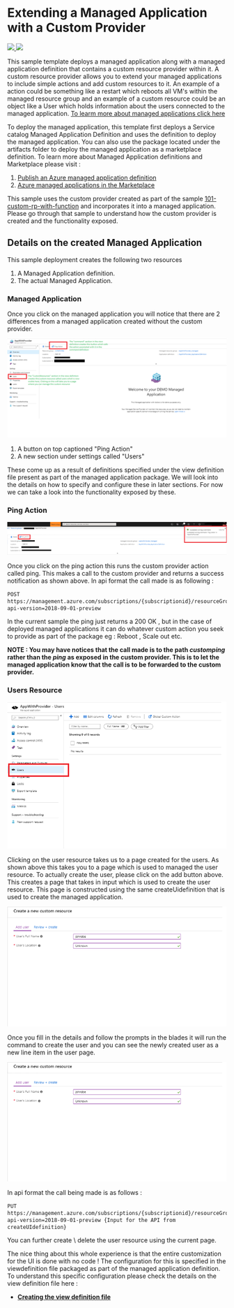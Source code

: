 # Extending a Managed Application with a Custom Provider

<a href="https://portal.azure.com/#create/Microsoft.Template/uri/https%3A%2F%2Fraw.githubusercontent.com%2FAzure%2Fazure-quickstart-templates%2Fmaster%2F201-managed-application-with-provider%2Fazuredeploy.json" target="_blank">
    <img src="http://azuredeploy.net/deploybutton.png"/>
</a>
<a href="http://armviz.io/#/?load=https%3A%2F%2Fraw.githubusercontent.com%2FAzure%2Fazure-quickstart-templates%2Fmaster%2F201-managed-application-with-provider%2Fazuredeploy.json" target="_blank">
    <img src="http://armviz.io/visualizebutton.png"/>
</a>

This sample template deploys a managed application along with a managed application definition that contains a custom resource provider within it. A custom resource provider allows you to extend your managed applications to include simple actions and add custom resources to it. An example of a action could be something like a restart which reboots all VM's within the managed resource group and an example of a custom resource could be an object like a User which holds information about the users connected to the managed application. 
[To learm more about managed applications click here](https://docs.microsoft.com/en-us/azure/managed-applications/overview)

To deploy the managed application, this template first deploys a Service catalog Managed Application Definition and uses the definition to  deploy the managed application. You can also use the package located under the artifacts folder to deploy the managed application as a marketplace definition. To learn more about Managed Application definitions and Marketplace please visit :

1) [Publish an Azure managed application definition](https://docs.microsoft.com/en-us/azure/managed-applications/publish-managed-app-definition-quickstart)
2) [Azure managed applications in the Marketplace](https://docs.microsoft.com/en-us/azure/managed-applications/publish-marketplace-app)

This sample uses the custom provider created as part of the sample [101-custom-rp-with-function](..\101-custom-rp-with-function) and incorporates it into a managed application. Please go through that sample to understand how the custom provider is created and the functionality exposed.

## Details on the created Managed Application 

This sample deployment creates the following two resources

1) A Managed Application definition.
2) The actual Managed Application. 

### Managed Application

Once you click on the managed application you will notice that there are 2 differences from a managed application created without the custom provider. 

![](images/mainpage.png)

1) A button on top captioned "Ping Action"
2) A new section under settings called "Users"

These come up as a result of definitions specified under the view definition file present as part of the managed application package. We will look into the details on how to specify and configure these in later sections. For now we can take a look into the functionality exposed by these.

### Ping Action

![](images/runpingaction.png)

Once you click on the ping action this runs the custom provider action called ping. This makes a call to the custom provider and returns a success notification as shown above. In api format the call made is as following :

```
POST  
https://management.azure.com/subscriptions/{subscriptionid}/resourceGroups/{resourcegroup}/providers/Microsoft.Solutions/applications/{applicationname}/customping?api-version=2018-09-01-preview
```
In the current sample the ping just returns a 200 OK , but in the case of deployed managed applications it can do whatever custom action you seek to provide as part of the package eg : Reboot , Scale out etc.

**NOTE : You may have notices that the call made is to the path _customping_ rather than the _ping_ as exposed in the custom provider. This is  to let the managed application know that the call is to be forwarded to the custom provider.**

### Users Resource

![](images/userpageempty.png)

Clicking on the user resource takes us to a page created for the users. As shown above this takes you to a page which is used to managed the user resource. To actually create the user, please click on the add button above. This creates a page that takes in input which is used to create the user resource. This page is constructed using the same createUidefinition that is used to create the managed application. 

![](images/newuser.png)

Once you fill in the details and follow the prompts in the blades it will run the command to create the user and you can see the newly created user as a new line item in the user page. 

![](images/newuser.png)

In api format the call being made is as follows :
```
PUT  
https://management.azure.com/subscriptions/{subscriptionid}/resourceGroups/{resourcegroup}/providers/Microsoft.CustomProviders/resourceProviders/{customrpname}/customusers/<username>?api-version=2018-09-01-preview {Input for the API from createUIdefinition}
```
You can further create \ delete the user resource using the current page.

The nice thing about this whole experience is that the entire customization for the UI is done with no code ! The configuration for this is specified in the viewdefinition file packaged as part of the managed application definition. To understand this specific configuration please check the details on the view definition file here :

+ [**Creating the view definition file**](/artifacts/ManagedAppZip/README.md)
